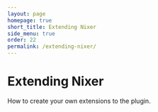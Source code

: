 ```yaml
---
layout: page
homepage: true
short_title: Extending Nixer
side_menu: true
order: 22
permalink: /extending-nixer/
---
```


# Extending Nixer
How to create your own extensions to the plugin.
